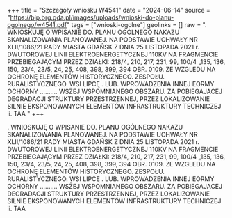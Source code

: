 +++
title = "Szczegóły wniosku W4541"
date = "2024-06-14"
source = "https://bip.brg.gda.pl/images/uploads/wnioski-do-planu-ogolnego/w4541.pdf"
tags = ["wnioski-ogolne"]
geolinks = []
raw = ". WNIOSKUJĘ O WPISANIE DO. PLANU OGÓLNEGO NAKAZU SKANALIZOWANIA PLANOWANEJ. NA PODSTAWIE UCHWAŁY NR XLII/1086/21 RADY MIASTA GDAŃSK Z DNIA 25 LISTOPADA 2021 r. DWUTOROWEJ LINII ELEKTROENERGETYCZNEJ 110KV NA FRAGMENCIE PRZEBIEGAJĄCYM PRZEZ DZIAŁKI: 218/4, 210, 217, 231, 99, 100/4 „135, 136, 150, 23/4, 23/5, 24, 25, 408, 398, 399, 394 OBR. 0109. ZE WZGLEDU NA OCHRONĘ ELEMENTÓW HISTORYCZNEGO. ZESPOŁU. RURALISTYCZNEGO. WSI LIPCĘ . LUB. WPROWADZENIA INNEJ EORMY OCHORNY .......... WSŻEJ WSPOMNIANEGO OBSZARU. ZA POBIEGAJACEJ DEGRADACJI STRUKTURY PRZESTRZENNEJ, PRZEZ LOKALIZOWANIE SILNIE EKSPONOWANYCH ELEMENTÓW INFRASTRUKTURY TECHNICZEJ ii. TAA "
+++

. WNIOSKUJĘ O WPISANIE DO. PLANU OGÓLNEGO NAKAZU SKANALIZOWANIA PLANOWANEJ. NA PODSTAWIE
UCHWAŁY NR XLII/1086/21 RADY MIASTA GDAŃSK Z DNIA 25 LISTOPADA 2021 r.
DWUTOROWEJ LINII ELEKTROENERGETYCZNEJ 110KV NA FRAGMENCIE PRZEBIEGAJĄCYM PRZEZ DZIAŁKI:
218/4, 210, 217, 231, 99, 100/4 „135, 136, 150, 23/4, 23/5, 24, 25, 408, 398, 399, 394 OBR. 0109. ZE WZGLEDU NA OCHRONĘ ELEMENTÓW
HISTORYCZNEGO. ZESPOŁU. RURALISTYCZNEGO. WSI LIPCĘ . LUB. WPROWADZENIA INNEJ EORMY OCHORNY ..........
WSŻEJ WSPOMNIANEGO OBSZARU. ZA POBIEGAJACEJ DEGRADACJI STRUKTURY PRZESTRZENNEJ, PRZEZ LOKALIZOWANIE
SILNIE EKSPONOWANYCH ELEMENTÓW INFRASTRUKTURY TECHNICZEJ ii. TAA



